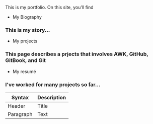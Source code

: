 This is my portfolio.
On this site, you'll find

* My Biography
### This is my story...
* My projects
### This page describes a prjects that involves AWK, GitHub, GitBook, and Git
* My resumé
### I've worked for many projects so far...

| Syntax      | Description |
| ----------- | ----------- |
| Header      | Title       |
| Paragraph   | Text        |
